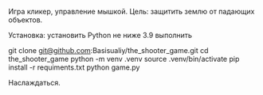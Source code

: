 Игра кликер, управление мышкой.
Цель: защитить землю от падающих объектов.

Установка:
установить Python не ниже 3.9
выполнить

git clone git@github.com:Basisualiy/the_shooter_game.git
cd the_shooter_game
python -m venv .venv
source .venv/bin/activate
pip install -r requiments.txt
python game.py

Наслаждаться.
